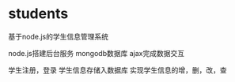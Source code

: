 # students
基于node.js的学生信息管理系统

node.js搭建后台服务
mongodb数据库
ajax完成数据交互

学生注册，登录
学生信息存储入数据库
实现学生信息的增，删，改，查

